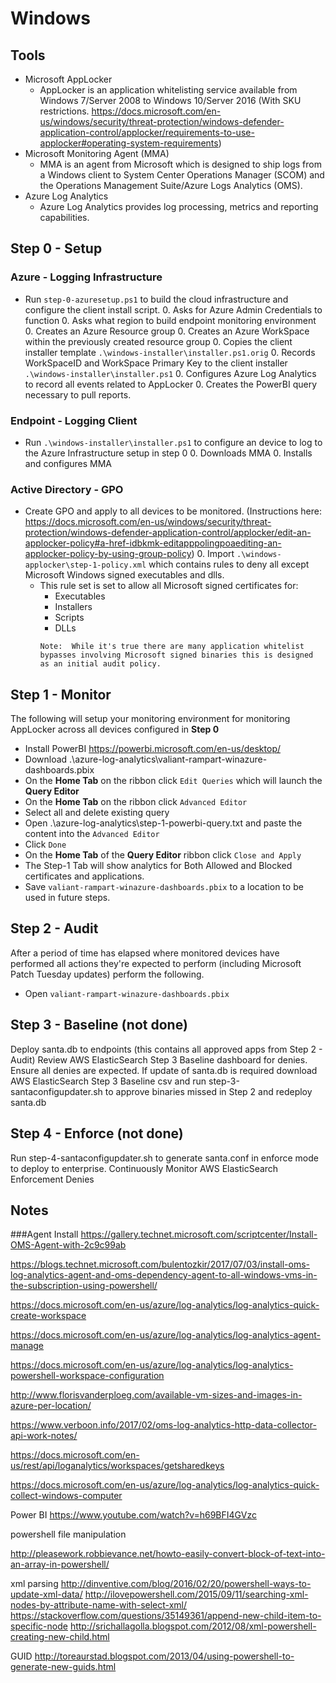 # Windows

## Tools

  * Microsoft AppLocker
    * AppLocker is an application whitelisting service available from Windows 7/Server 2008 to Windows 10/Server 2016 (With  SKU restrictions.  https://docs.microsoft.com/en-us/windows/security/threat-protection/windows-defender-application-control/applocker/requirements-to-use-applocker#operating-system-requirements)
  * Microsoft Monitoring Agent (MMA)
    * MMA is an agent from Microsoft which is designed to ship logs from a Windows client to System Center Operations Manager (SCOM) and the Operations Management Suite/Azure Logs Analytics (OMS).
  * Azure Log Analytics
    * Azure Log Analytics provides log processing, metrics and reporting capabilities.  

## Step 0 - Setup

### Azure - Logging Infrastructure 
  * Run `step-0-azuresetup.ps1` to build the cloud infrastructure and configure the client install script.
    0. Asks for Azure Admin Credentials to function
    0. Asks what region to build endpoint monitoring environment
    0. Creates an Azure Resource group
    0. Creates an Azure WorkSpace within the previously created resource group
    0. Copies the client installer template `.\windows-installer\installer.ps1.orig`
    0. Records WorkSpaceID and WorkSpace Primary Key to the client installer `.\windows-installer\installer.ps1`
    0. Configures Azure Log Analytics to record all events related to AppLocker
    0. Creates the PowerBI query necessary to pull reports.

### Endpoint - Logging Client
  * Run `.\windows-installer\installer.ps1` to configure an device to log to the Azure Infrastructure setup in step 0
    0. Downloads MMA
    0. Installs and configures MMA

### Active Directory - GPO    
  * Create GPO and apply to all devices to be monitored. (Instructions here: https://docs.microsoft.com/en-us/windows/security/threat-protection/windows-defender-application-control/applocker/edit-an-applocker-policy#a-href-idbkmk-editapppolingpoaediting-an-applocker-policy-by-using-group-policy)
    0. Import `.\windows-applocker\step-1-policy.xml` which contains rules to deny all except Microsoft Windows signed executables and dlls.  
      * This rule set is set to allow all Microsoft signed certificates for: 
        * Executables
        * Installers
        * Scripts
        * DLLs
        ```
        Note:  While it's true there are many application whitelist bypasses involving Microsoft signed binaries this is designed as an initial audit policy.
        ```

## Step 1 - Monitor

The following will setup your monitoring environment for monitoring AppLocker across all devices configured in **Step 0**

  * Install PowerBI https://powerbi.microsoft.com/en-us/desktop/
  * Download .\azure-log-analytics\valiant-rampart-winazure-dashboards.pbix
  * On the **Home Tab** on the ribbon click `Edit Queries` which will launch the **Query Editor**
  * On the **Home Tab** on the ribbon click `Advanced Editor` 
  * Select all and delete existing query
  * Open .\azure-log-analytics\step-1-powerbi-query.txt and paste the content into the `Advanced Editor`
  * Click `Done`
  * On the **Home Tab** of the **Query Editor** ribbon click `Close and Apply`
  * The Step-1 Tab will show analytics for Both Allowed and Blocked certificates and applications.
  * Save `valiant-rampart-winazure-dashboards.pbix` to a location to be used in future steps.


## Step 2 - Audit

After a period of time has elapsed where monitored devices have performed all actions they're expected to perform (including Microsoft Patch Tuesday updates) perform the following.

  * Open `valiant-rampart-winazure-dashboards.pbix` 

## Step 3 - Baseline (not done)
Deploy santa.db to endpoints (this contains all approved apps from Step 2 - Audit) Review AWS ElasticSearch Step 3 Baseline dashboard for denies. Ensure all denies are expected.
If update of santa.db is required download AWS ElasticSearch Step 3 Baseline csv and run step-3-santaconfigupdater.sh to approve binaries missed in Step 2 and redeploy santa.db

## Step 4 - Enforce (not done)
Run step-4-santaconfigupdater.sh to generate santa.conf in enforce mode to deploy to enterprise.
Continuously Monitor AWS ElasticSearch Enforcement Denies


## Notes
###Agent Install 
https://gallery.technet.microsoft.com/scriptcenter/Install-OMS-Agent-with-2c9c99ab

https://blogs.technet.microsoft.com/bulentozkir/2017/07/03/install-oms-log-analytics-agent-and-oms-dependency-agent-to-all-windows-vms-in-the-subscription-using-powershell/

https://docs.microsoft.com/en-us/azure/log-analytics/log-analytics-quick-create-workspace

https://docs.microsoft.com/en-us/azure/log-analytics/log-analytics-agent-manage

https://docs.microsoft.com/en-us/azure/log-analytics/log-analytics-powershell-workspace-configuration


http://www.florisvanderploeg.com/available-vm-sizes-and-images-in-azure-per-location/

https://www.verboon.info/2017/02/oms-log-analytics-http-data-collector-api-work-notes/

https://docs.microsoft.com/en-us/rest/api/loganalytics/workspaces/getsharedkeys

https://docs.microsoft.com/en-us/azure/log-analytics/log-analytics-quick-collect-windows-computer

Power BI
https://www.youtube.com/watch?v=h69BFI4GVzc

powershell file manipulation

http://pleasework.robbievance.net/howto-easily-convert-block-of-text-into-an-array-in-powershell/


xml parsing
http://dinventive.com/blog/2016/02/20/powershell-ways-to-update-xml-data/
http://ilovepowershell.com/2015/09/11/searching-xml-nodes-by-attribute-name-with-select-xml/
https://stackoverflow.com/questions/35149361/append-new-child-item-to-specific-node
http://srichallagolla.blogspot.com/2012/08/xml-powershell-creating-new-child.html

GUID
http://toreaurstad.blogspot.com/2013/04/using-powershell-to-generate-new-guids.html
